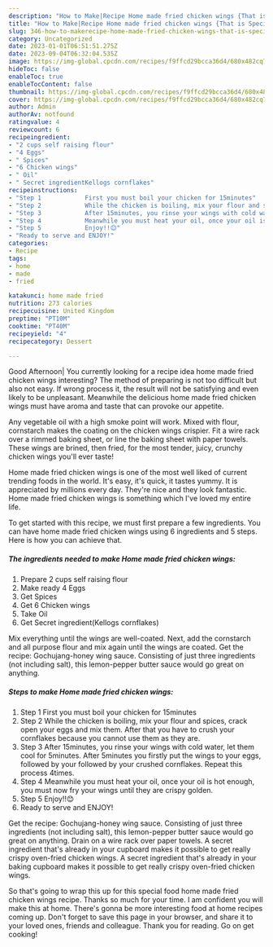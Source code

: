 ```yaml
---
description: "How to Make|Recipe Home made fried chicken wings {That is Special"
title: "How to Make|Recipe Home made fried chicken wings {That is Special"
slug: 346-how-to-makerecipe-home-made-fried-chicken-wings-that-is-special
category: Uncategorized
date: 2023-01-01T06:51:51.275Z
date: 2023-09-04T06:32:04.535Z
image: https://img-global.cpcdn.com/recipes/f9ffcd29bcca36d4/680x482cq70/home-made-fried-chicken-wings-recipe-main-photo.jpg
hideToc: false
enableToc: true
enableTocContent: false
thumbnail: https://img-global.cpcdn.com/recipes/f9ffcd29bcca36d4/680x482cq70/home-made-fried-chicken-wings-recipe-main-photo.jpg
cover: https://img-global.cpcdn.com/recipes/f9ffcd29bcca36d4/680x482cq70/home-made-fried-chicken-wings-recipe-main-photo.jpg
author: Admin
authorAv: notfound
ratingvalue: 4
reviewcount: 6
recipeingredient:
- "2 cups self raising flour"
- "4 Eggs"
- " Spices"
- "6 Chicken wings"
- " Oil"
- " Secret ingredientKellogs cornflakes"
recipeinstructions:
- "Step 1            First you must boil your chicken for 15minutes"
- "Step 2            While the chicken is boiling, mix your flour and spices, crack open your eggs and mix them. After that you have to crush your cornflakes because you cannot use them as they are."
- "Step 3            After 15minutes, you rinse your wings with cold water, let them cool for 5minutes. After 5minutes you firstly put the wings to your eggs, followed by your followed by your crushed cornflakes. Repeat this process 4times."
- "Step 4            Meanwhile you must heat your oil, once your oil is hot enough, you must now fry your wings until they are crispy golden."
- "Step 5            Enjoy!!😊"
- "Ready to serve and ENJOY!"
categories:
- Recipe
tags:
- home
- made
- fried

katakunci: home made fried 
nutrition: 273 calories
recipecuisine: United Kingdom
preptime: "PT10M"
cooktime: "PT40M"
recipeyield: "4"
recipecategory: Dessert

---
```



Good Afternoon| You currently looking for a recipe idea home made fried chicken wings interesting? The method of preparing is not too difficult but also not easy. If wrong process it, the result will not be satisfying and even likely to be unpleasant. Meanwhile the delicious home made fried chicken wings must have aroma and taste that can provoke our appetite.





Any vegetable oil with a high smoke point will work. Mixed with flour, cornstarch makes the coating on the chicken wings crispier. Fit a wire rack over a rimmed baking sheet, or line the baking sheet with paper towels. These wings are brined, then fried, for the most tender, juicy, crunchy chicken wings you&#39;ll ever taste!

Home made fried chicken wings is one of the most well liked of current trending foods in the world. It's easy, it's quick, it tastes yummy. It is appreciated by millions every day. They're nice and they look fantastic. Home made fried chicken wings is something which I've loved my entire life.


To get started with this recipe, we must first prepare a few ingredients. You can have home made fried chicken wings using 6 ingredients and 5 steps. Here is how you can achieve that.

<!--inarticleads1-->

##### The ingredients needed to make Home made fried chicken wings:

1. Prepare 2 cups self raising flour
1. Make ready 4 Eggs
1. Get  Spices
1. Get 6 Chicken wings
1. Take  Oil
1. Get  Secret ingredient(Kellogs cornflakes)


Mix everything until the wings are well-coated. Next, add the cornstarch and all purpose flour and mix again until the wings are coated. Get the recipe: Gochujang-honey wing sauce. Consisting of just three ingredients (not including salt), this lemon-pepper butter sauce would go great on anything. 

<!--inarticleads2-->

##### Steps to make Home made fried chicken wings:

1. Step 1            First you must boil your chicken for 15minutes
1. Step 2            While the chicken is boiling, mix your flour and spices, crack open your eggs and mix them. After that you have to crush your cornflakes because you cannot use them as they are.
1. Step 3            After 15minutes, you rinse your wings with cold water, let them cool for 5minutes. After 5minutes you firstly put the wings to your eggs, followed by your followed by your crushed cornflakes. Repeat this process 4times.
1. Step 4            Meanwhile you must heat your oil, once your oil is hot enough, you must now fry your wings until they are crispy golden.
1. Step 5            Enjoy!!😊
1. Ready to serve and ENJOY!

Get the recipe: Gochujang-honey wing sauce. Consisting of just three ingredients (not including salt), this lemon-pepper butter sauce would go great on anything. Drain on a wire rack over paper towels. A secret ingredient that&#39;s already in your cupboard makes it possible to get really crispy oven-fried chicken wings. A secret ingredient that&#39;s already in your baking cupboard makes it possible to get really crispy oven-fried chicken wings. 

So that's going to wrap this up for this special food home made fried chicken wings recipe. Thanks so much for your time. I am confident you will make this at home. There's gonna be more interesting food at home recipes coming up. Don't forget to save this page in your browser, and share it to your loved ones, friends and colleague. Thank you for reading. Go on get cooking!

